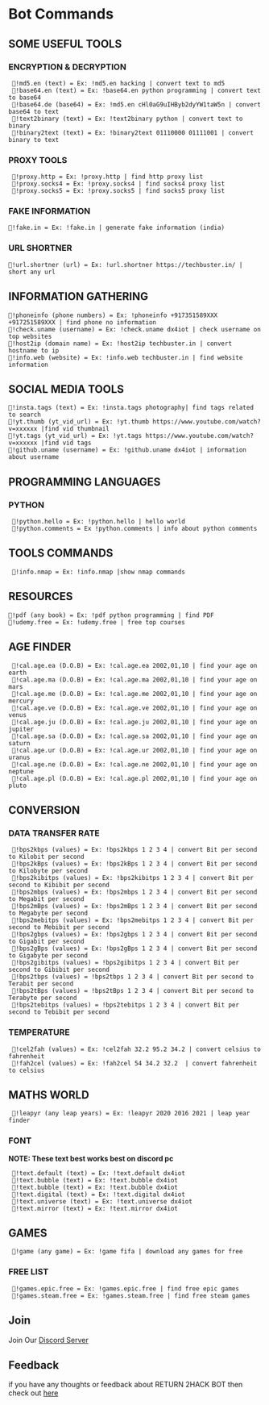 # Bot Commands

## SOME USEFUL TOOLS
### ENCRYPTION & DECRYPTION
     🚀!md5.en (text) = Ex: !md5.en hacking | convert text to md5
     🚀!base64.en (text) = Ex: !base64.en python programming | convert text to base64
     🚀!base64.de (base64) = Ex: !md5.en cHl0aG9uIHByb2dyYW1taW5n | convert base64 to text
     🚀!text2binary (text) = Ex: !text2binary python | convert text to binary
     🚀!binary2text (text) = Ex: !binary2text 01110000 01111001 | convert binary to text

### PROXY TOOLS
     🚀!proxy.http = Ex: !proxy.http | find http proxy list 
     🚀!proxy.socks4 = Ex: !proxy.socks4 | find socks4 proxy list
     🚀!proxy.socks5 = Ex: !proxy.socks5 | find socks5 proxy list
 
### FAKE INFORMATION
    🚀!fake.in = Ex: !fake.in | generate fake information (india)
        
### URL SHORTNER
    🚀!url.shortner (url) = Ex: !url.shortner https://techbuster.in/ | short any url

## INFORMATION GATHERING 
    🚀!phoneinfo (phone numbers) = Ex: !phoneinfo +917351589XXX +917251589XXX | find phone no information
    🚀!check.uname (username) = Ex: !check.uname dx4iot | check username on top websites
    🚀!host2ip (domain name) = Ex: !host2ip techbuster.in | convert hostname to ip
    🚀!info.web (website) = Ex: !info.web techbuster.in | find website information
    
## SOCIAL MEDIA TOOLS
    🚀!insta.tags (text) = Ex: !insta.tags photography| find tags related to search
    🚀!yt.thumb (yt_vid_url) = Ex: !yt.thumb https://www.youtube.com/watch?v=xxxxxx |find vid thumbnail
    🚀!yt.tags (yt_vid_url) = Ex: !yt.tags https://www.youtube.com/watch?v=xxxxxx |find vid tags
    🚀!github.uname (username) = Ex: !github.uname dx4iot | information about username


## PROGRAMMING LANGUAGES
### PYTHON
     🚀!python.hello = Ex: !python.hello | hello world
     🚀!python.comments = Ex !python.comments | info about python comments
     
## TOOLS COMMANDS
     🚀!info.nmap = Ex: !info.nmap |show nmap commands
     
## RESOURCES
    🚀!pdf (any book) = Ex: !pdf python programming | find PDF 
    🚀!udemy.free = Ex: !udemy.free | free top courses

## AGE FINDER
     🚀!cal.age.ea (D.O.B) = Ex: !cal.age.ea 2002,01,10 | find your age on earth
     🚀!cal.age.ma (D.O.B) = Ex: !cal.age.ma 2002,01,10 | find your age on mars
     🚀!cal.age.me (D.O.B) = Ex: !cal.age.me 2002,01,10 | find your age on mercury
     🚀!cal.age.ve (D.O.B) = Ex: !cal.age.ve 2002,01,10 | find your age on venus
     🚀!cal.age.ju (D.O.B) = Ex: !cal.age.ju 2002,01,10 | find your age on jupiter
     🚀!cal.age.sa (D.O.B) = Ex: !cal.age.sa 2002,01,10 | find your age on saturn
     🚀!cal.age.ur (D.O.B) = Ex: !cal.age.ur 2002,01,10 | find your age on uranus
     🚀!cal.age.ne (D.O.B) = Ex: !cal.age.ne 2002,01,10 | find your age on neptune
     🚀!cal.age.pl (D.O.B) = Ex: !cal.age.pl 2002,01,10 | find your age on pluto

## CONVERSION
### DATA TRANSFER RATE
     🚀!bps2kbps (values) = Ex: !bps2kbps 1 2 3 4 | convert Bit per second to Kilobit per second
     🚀!bps2kBps (values) = Ex: !bps2kBps 1 2 3 4 | convert Bit per second to Kilobyte per second
     🚀!bps2kibitps (values) = Ex: !bps2kibitps 1 2 3 4 | convert Bit per second to Kibibit per second
     🚀!bps2mbps (values) = Ex: !bps2mbps 1 2 3 4 | convert Bit per second to Megabit per second
     🚀!bps2mBps (values) = Ex: !bps2mBps 1 2 3 4 | convert Bit per second to Megabyte per second
     🚀!bps2mebitps (values) = Ex: !bps2mebitps 1 2 3 4 | convert Bit per second to Mebibit per second
     🚀!bps2gbps (values) = Ex: !bps2gbps 1 2 3 4 | convert Bit per second to Gigabit per second
     🚀!bps2gBps (values) = Ex: !bps2gBps 1 2 3 4 | convert Bit per second to Gigabyte per second
     🚀!bps2gibitps (values) = !bps2gibitps 1 2 3 4 | convert Bit per second to Gibibit per second
     🚀!bps2tbps (values) = !bps2tbps 1 2 3 4 | convert Bit per second to Terabit per second
     🚀!bps2tBps (values) = !bps2tBps 1 2 3 4 | convert Bit per second to Terabyte per second
     🚀!bps2tebitps (values) = !bps2tebitps 1 2 3 4 | convert Bit per second to Tebibit per second
     
### TEMPERATURE
     🚀!cel2fah (values) = Ex: !cel2fah 32.2 95.2 34.2 | convert celsius to fahrenheit
     🚀!fah2cel (values) = Ex: !fah2cel 54 34.2 32.2  | convert fahrenheit to celsius 
     
## MATHS WORLD
     🚀!leapyr (any leap years) = Ex: !leapyr 2020 2016 2021 | leap year finder 

### FONT 
**NOTE: These text best works best on discord pc**

     🚀!text.default (text) = Ex: !text.default dx4iot
     🚀!text.bubble (text) = Ex: !text.bubble dx4iot
     🚀!text.bubble (text) = Ex: !text.bubble dx4iot
     🚀!text.digital (text) = Ex: !text.digital dx4iot
     🚀!text.universe (text) = Ex: !text.universe dx4iot
     🚀!text.mirror (text) = Ex: !text.mirror dx4iot
     
## GAMES
     🚀!game (any game) = Ex: !game fifa | download any games for free
     
### FREE LIST
     🚀!games.epic.free = Ex: !games.epic.free | find free epic games
     🚀!games.steam.free = Ex: !games.steam.free | find free steam games

## Join
Join Our [Discord Server](https://discord.gg/RdMngVN)

## Feedback
if you have any thoughts or feedback about RETURN 2HACK  BOT then check out [here](https://forms.gle/uhucQ4hwsgYfPWEK8)


